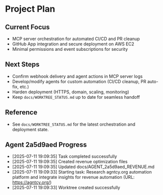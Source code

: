 # Project Plan

## Current Focus
- MCP server orchestration for automated CI/CD and PR cleanup
- GitHub App integration and secure deployment on AWS EC2
- Minimal permissions and event subscriptions for security

## Next Steps
- Confirm webhook delivery and agent actions in MCP server logs
- Develop/modify agents for custom automation (CI/CD cleanup, PR auto-fix, etc.)
- Harden deployment (HTTPS, domain, scaling, monitoring)
- Keep `docs/WORKTREE_STATUS.md` up to date for seamless handoff

## Reference
- See `docs/WORKTREE_STATUS.md` for the latest orchestration and deployment state. 

## Agent 2a5d9aed Progress
- [2025-07-11 19:09:35] Task completed successfully
- [2025-07-11 19:09:35] Created revenue optimization files
- [2025-07-11 19:09:35] Updated docs/AGENT_2a5d9aed_REVENUE.md
- [2025-07-11 19:09:33] Starting task: Research agntcy.org automation platform and integrate insights for revenue automation (URL: https://agntcy.org/)
- [2025-07-11 19:09:33] Worktree created successfully
